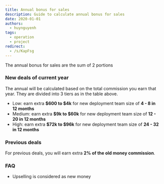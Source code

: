 ```yaml
---
title: Annual bonus for sales
description: Guide to calculate annual bonus for sales
date: 2020-01-01
authors:
  - huynguyenh
tags:
  - operation
  - project
redirect:
  - /s/KapFsg
---
```


The annual bonus for sales are the sum of 2 portions

### New deals of current year

The annual will be calculated based on the total commission you earn that year. They are divided into 3 tiers as in the table above.

- Low: earn extra **$600 to $4k** for new deployment team size of **4 - 8 in 12 months**
- Medium: earn extra **$9k to $60k** for new deployment team size of **12 - 20 in 12 months**
- High: earn extra **$72k to $96k** for new deployment team size of **24 - 32 in 12 months**

### Previous deals

For previous deals, you will earn extra **2% of the old money commission**.

### FAQ

- Upselling is considered as new money
